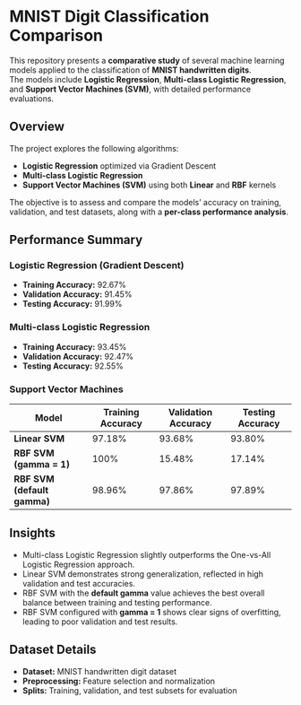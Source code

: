 # MNIST Digit Classification Comparison

This repository presents a **comparative study** of several machine learning models applied to the classification of **MNIST handwritten digits**.  
The models include **Logistic Regression**, **Multi-class Logistic Regression**, and **Support Vector Machines (SVM)**, with detailed performance evaluations.

## Overview

The project explores the following algorithms:

- **Logistic Regression** optimized via Gradient Descent  
- **Multi-class Logistic Regression**  
- **Support Vector Machines (SVM)** using both **Linear** and **RBF** kernels  

The objective is to assess and compare the models’ accuracy on training, validation, and test datasets, along with a **per-class performance analysis**.

## Performance Summary

### Logistic Regression (Gradient Descent)
- **Training Accuracy:** 92.67%  
- **Validation Accuracy:** 91.45%  
- **Testing Accuracy:** 91.99%  

### Multi-class Logistic Regression
- **Training Accuracy:** 93.45%  
- **Validation Accuracy:** 92.47%  
- **Testing Accuracy:** 92.55%  

### Support Vector Machines
| Model                      | Training Accuracy | Validation Accuracy | Testing Accuracy |
|----------------------------|-------------------|---------------------|------------------|
| **Linear SVM**             | 97.18%            | 93.68%              | 93.80%           |
| **RBF SVM (gamma = 1)**    | 100%              | 15.48%              | 17.14%           |
| **RBF SVM (default gamma)**| 98.96%            | 97.86%              | 97.89%           |

## Insights
- Multi-class Logistic Regression slightly outperforms the One-vs-All Logistic Regression approach.  
- Linear SVM demonstrates strong generalization, reflected in high validation and test accuracies.  
- RBF SVM with the **default gamma** value achieves the best overall balance between training and testing performance.  
- RBF SVM configured with **gamma = 1** shows clear signs of overfitting, leading to poor validation and test results.  

## Dataset Details
- **Dataset:** MNIST handwritten digit dataset  
- **Preprocessing:** Feature selection and normalization  
- **Splits:** Training, validation, and test subsets for evaluation  
